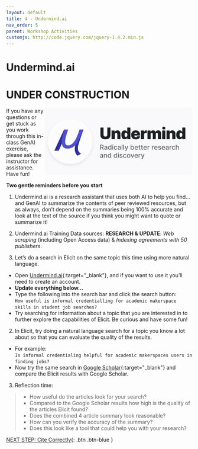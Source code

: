 ```yaml
---
layout: default
title: 4 - Undermind.ai
nav_order: 5
parent: Workshop Activities
customjs: http://code.jquery.com/jquery-1.4.2.min.js
---
```


# Undermind.ai <br>
# UNDER CONSTRUCTION
<img src="images/undermind-logo.png" style="float:right;width:400px;" alt="Undermind.ai logo"> 
If you have any questions or get stuck as you work through this in-class GenAI exercise, please ask the instructor for assistance.  Have fun!

**Two gentle reminders before you start** 
1. Undermind.ai is a research assistant that uses both AI to help you find... and GenAI to summarize the contents of peer reviewed resources, but as always, don’t depend on the summaries being 100% accurate and look at the text of the source if you think you might want to quote or summarize it!
2. Undermind.ai Training Data sources: **RESEARCH & UPDATE**: _Web scraping_ (including Open Access data) & _Indexing agreements with 50 publishers_.

1. Let’s do a search in Elicit on the same topic this time using more natural language.
  - Open [Undermind.ai](https://www.undermind.ai/){:target="_blank"}, and if you want to use it you’ll need to create an account.
  - **Update everything below...**
  - Type the following into the search bar and click the search button:
<br>```How useful is informal credentialling for academic makerspace skills in student job searches?```<br>
  - Try searching for information about a topic that you are interested in to further explore the capabilities of Elicit. Be curious and have some fun!
2. In Elicit, try doing a natural language search for a topic you know a lot about so that you can evaluate the quality of the results.
  - For example:
<br> ```Is informal credentialing helpful for academic makerspaces users in finding jobs?```<br>
  - Now try the same search in [Google Scholar](https://scholar.google.com){:target="_blank"} and compare the Elicit results with Google Scholar.
3. Reflection time:
>  - How useful do the articles look for your search?
>  - Compared to the Google Scholar results how high is the quality of the articles Elicit found?
>  - Does the combined 4 article summary look reasonable?
>  - How can you verify the accuracy of the summary?
>  - Does this look like a tool that could help you with your research?

[NEXT STEP: Cite Correctly](9-cite.html){: .btn .btn-blue }
